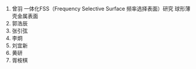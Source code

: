 1. 曾羽 一体化FSS（Frequency Selective Surface 频率选择表面）研究 
			 球形薄壳金属表面
3. 郭浩辰
4. 张引弦
5. 李炯
6. 刘宜新
7. 黄研
8. 胥桉棋
<!--stackedit_data:
eyJoaXN0b3J5IjpbLTUzMTQwNzQ3Ml19
-->